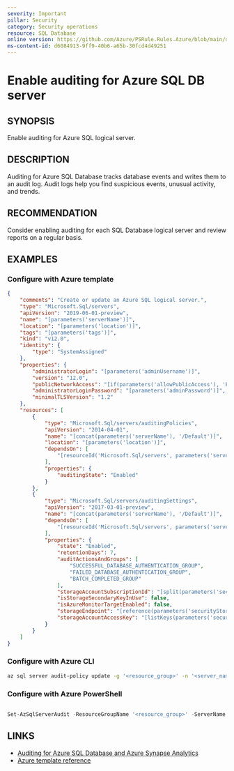 ```yaml
---
severity: Important
pillar: Security
category: Security operations
resource: SQL Database
online version: https://github.com/Azure/PSRule.Rules.Azure/blob/main/docs/en/rules/Azure.SQL.Auditing.md
ms-content-id: d6084913-9ff9-40b6-a65b-30fcd4d49251
---
```


# Enable auditing for Azure SQL DB server

## SYNOPSIS

Enable auditing for Azure SQL logical server.

## DESCRIPTION

Auditing for Azure SQL Database tracks database events and writes them to an audit log.
Audit logs help you find suspicious events, unusual activity, and trends.

## RECOMMENDATION

Consider enabling auditing for each SQL Database logical server and review reports on a regular basis.

## EXAMPLES

### Configure with Azure template

```json
{
    "comments": "Create or update an Azure SQL logical server.",
    "type": "Microsoft.Sql/servers",
    "apiVersion": "2019-06-01-preview",
    "name": "[parameters('serverName')]",
    "location": "[parameters('location')]",
    "tags": "[parameters('tags')]",
    "kind": "v12.0",
    "identity": {
        "type": "SystemAssigned"
    },
    "properties": {
        "administratorLogin": "[parameters('adminUsername')]",
        "version": "12.0",
        "publicNetworkAccess": "[if(parameters('allowPublicAccess'), 'Enabled', 'Disabled')]",
        "administratorLoginPassword": "[parameters('adminPassword')]",
        "minimalTLSVersion": "1.2"
    },
    "resources": [
        {
            "type": "Microsoft.Sql/servers/auditingPolicies",
            "apiVersion": "2014-04-01",
            "name": "[concat(parameters('serverName'), '/Default')]",
            "location": "[parameters('location')]",
            "dependsOn": [
                "[resourceId('Microsoft.Sql/servers', parameters('serverName'))]"
            ],
            "properties": {
                "auditingState": "Enabled"
            }
        },
        {
            "type": "Microsoft.Sql/servers/auditingSettings",
            "apiVersion": "2017-03-01-preview",
            "name": "[concat(parameters('serverName'), '/Default')]",
            "dependsOn": [
                "[resourceId('Microsoft.Sql/servers', parameters('serverName'))]"
            ],
            "properties": {
                "state": "Enabled",
                "retentionDays": 7,
                "auditActionsAndGroups": [
                    "SUCCESSFUL_DATABASE_AUTHENTICATION_GROUP",
                    "FAILED_DATABASE_AUTHENTICATION_GROUP",
                    "BATCH_COMPLETED_GROUP"
                ],
                "storageAccountSubscriptionId": "[split(parameters('securityStorageAccountId'), '/')[2]]",
                "isStorageSecondaryKeyInUse": false,
                "isAzureMonitorTargetEnabled": false,
                "storageEndpoint": "[reference(parameters('securityStorageAccountId'),'2019-06-01').primaryendpoints.blob]",
                "storageAccountAccessKey": "[listKeys(parameters('securityStorageAccountId'),'2019-06-01').keys[0].value]"
            }
        }
    ]
}
```

### Configure with Azure CLI

```bash
az sql server audit-policy update -g '<resource_group>' -n '<server_name>' --state Enabled --bsts Enabled --storage-account '<storage_account_name>'
```

### Configure with Azure PowerShell

```powershell

Set-AzSqlServerAudit -ResourceGroupName '<resource_group>' -ServerName '<server_name>' -BlobStorageTargetState Enabled -StorageAccountResourceId '<storage_resource_id>'
```

## LINKS

- [Auditing for Azure SQL Database and Azure Synapse Analytics](https://docs.microsoft.com/azure/azure-sql/database/auditing-overview)
- [Azure template reference](https://docs.microsoft.com/azure/templates/microsoft.sql/servers/auditingsettings)
